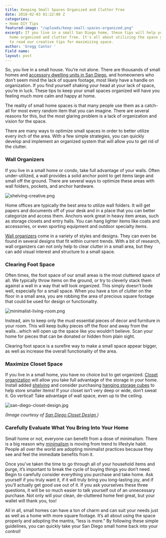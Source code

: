 ```yaml
---
title: Keeping Small Spaces Organized and Clutter Free
date: 2018-02-03 01:22:00 Z
categories:
- Home DIY Tips
featured-image: "/uploads/keep-small-spaces-organized.png"
excerpt: If you live in a small San Diego home, these tips will help you keep your
  home organized and clutter free. It's all about utilizing the space you have! Click
  to read our creative tips for maximizing space.
author: 'Gregg Cantor '
Field name: 
layout: post
---
```


So, you live in a small house. You’re not alone. There are thousands of small homes and [accessory dwelling units in San Diego](/san-diego-in-law-suites), and homeowners who don’t seem mind the lack of square footage, most likely have a handle on organization. If you find yourself shaking your head at your lack of space, you’re in luck. These tips to keep your small spaces organized will have you feeling much more calm and happy at home.

The reality of small home spaces is that many people use them as a catch-all for most every random item that you can imagine. There are several reasons for this, but the most glaring problem is a lack of organization and vision for the space.

There are many ways to optimize small spaces in order to better utilize every inch of the area. With a few simple strategies, you can quickly develop and implement an organized system that will allow you to get rid of the clutter.

### Wall Organizers

If you live in a small home or condo, take full advantage of your walls. Often under-utilized, a wall provides a solid anchor point to get items large and small off the ground. There are several ways to optimize these areas with wall folders, pockets, and anchor hardware.

![shelving-creative.png](/uploads/shelving-creative.png)

Home offices are typically the best area to utilize wall folders. It will get papers and documents off of your desk and in a place that you can better categorize and access them. Anchors work great in heavy item areas, such as storage closets and entry halls. You can hang lighter items like coats and accessories, or even sporting equipment and outdoor specialty items.

[Wall organizers](https://www.containerstore.com/s/office/paper-file-storage/wall-pockets/123) come in a variety of styles and designs. They can even be found in several designs that fit within current trends. With a bit of research, wall organizers can not only help to clear clutter in a small area, but they can add visual interest and structure to a small space.

### Clearing Foot Space

Often times, the foot space of our small areas is the most cluttered space of all. We typically throw items on the ground, or try to cleverly stack them against a wall in a way that will look organized. This simply doesn’t bode well, especially for a small space. When you have a ton of clutter on the floor in a small area, you are robbing the area of precious square footage that could be used for design or functionality.

![minimalist-living-room.png](/uploads/minimalist-living-room.png)

Instead, aim to keep only the must essential pieces of decor and furniture in your room. This will keep bulky pieces off the floor and away from the walls…which will open up the space like you wouldn’t believe. Scan your home for pieces that can be donated or hidden from plain sight.

Clearing foot space is a surefire way to make a small space appear bigger, as well as increase the overall functionality of the area.

### Maximize Closet Space

If you live in a small home, you have no choice but to get organized. [Closet organization](https://www.target.com/s?searchTerm=closet\+organization) will allow you take full advantage of the storage in your home. Install added [shelving](https://www.target.com/p/closetmaid-48-wall-mounted-wire-utility-shelf-white/-/A-16691265%23lnk=sametab) and consider purchasing [hanging storage cubes](https://www.target.com/p/3-shelf-hanging-closet-organizer-threshold-153/-/A-52020650%23lnk=sametab&preselect=50361378) to help store smaller items! If your closet isn’t very deep or wide, don’t sweat it. Go vertical! Take advantage of wall space, even up to the ceiling.

![san-diego-closet-design.jpg](/uploads/san-diego-closet-design.jpg)

*(Image courtesy of [San Diego Closet Design ](http://www.sandiegoclosetdesign.com))*

### Carefully Evaluate What You Bring Into Your Home

Small home or not, everyone can benefit from a dose of minimalism. There is a big reason why [minimalism](http://www.naturallivingideas.com/31-minimalist-hacks/) is moving from trend to lifestyle habit. People all over the world are adopting minimalist practices because they see and feel the immediate benefits from it.

Once you’ve taken the time to go through all of your household items and purge, it’s important to break the cycle of buying things you don’t need. Begin to carefully consider everything you purchase and take home. Ask yourself if you truly want it, if it will truly bring you long-lasting joy, and if you’ll actually get good use out of it. If you ask yourselves these three questions, it will be so much easier to talk yourself out of an unnecessary purchase. Not only will your clean, de-cluttered home feel great, but your wallet will thank you, too!

All in all, small homes can have a ton of charm and can suit your needs just as well as a home with more square footage. It’s all about using the space properly and adopting the mantra, “less is more.” By following these simple guidelines, you can quickly take your San Diego small home back into your control!